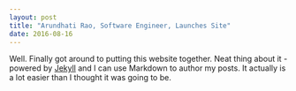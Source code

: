 ```yaml
---
layout: post
title: "Arundhati Rao, Software Engineer, Launches Site"
date: 2016-08-16
---
```


Well. Finally got around to putting this website together. Neat thing about it - powered by [Jekyll](http://jekyllrb.com) and I can use Markdown to author my posts. It actually is a lot easier than I thought it was going to be.

